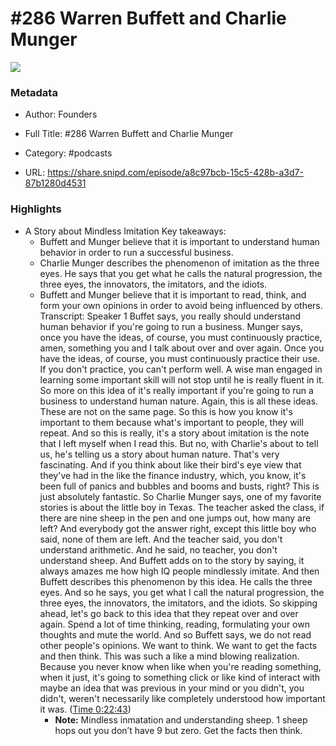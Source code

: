 # #286 Warren Buffett and Charlie Munger

![](https://wsrv.nl/?url=https%3A%2F%2Fimage.simplecastcdn.com%2Fimages%2F57933a1d-c5a9-4040-9aca-e766ae2ec0eb%2F721c2dd0-f766-4405-a701-dcd9179d4a5b%2F3000x3000%2F1495013501artwork.jpg%3Faid%3Drss_feed&w=100&h=100)

### Metadata

- Author: Founders
- Full Title: #286 Warren Buffett and Charlie Munger
- Category: #podcasts



- URL: https://share.snipd.com/episode/a8c97bcb-15c5-428b-a3d7-87b1280d4531

### Highlights

- A Story about Mindless Imitation
  Key takeaways:
  - Buffett and Munger believe that it is important to understand human behavior in order to run a successful business.
  - Charlie Munger describes the phenomenon of imitation as the three eyes. He says that you get what he calls the natural progression, the three eyes, the innovators, the imitators, and the idiots.
  - Buffett and Munger believe that it is important to read, think, and form your own opinions in order to avoid being influenced by others.
  Transcript:
  Speaker 1
  Buffet says, you really should understand human behavior if you're going to run a business. Munger says, once you have the ideas, of course, you must continuously practice, amen, something you and I talk about over and over again. Once you have the ideas, of course, you must continuously practice their use. If you don't practice, you can't perform well. A wise man engaged in learning some important skill will not stop until he is really fluent in it. So more on this idea of it's really important if you're going to run a business to understand human nature. Again, this is all these ideas. These are not on the same page. So this is how you know it's important to them because what's important to people, they will repeat. And so this is really, it's a story about imitation is the note that I left myself when I read this. But no, with Charlie's about to tell us, he's telling us a story about human nature. That's very fascinating. And if you think about like their bird's eye view that they've had in the like the finance industry, which, you know, it's been full of panics and bubbles and booms and busts, right? This is just absolutely fantastic. So Charlie Munger says, one of my favorite stories is about the little boy in Texas. The teacher asked the class, if there are nine sheep in the pen and one jumps out, how many are left? And everybody got the answer right, except this little boy who said, none of them are left. And the teacher said, you don't understand arithmetic. And he said, no teacher, you don't understand sheep. And Buffett adds on to the story by saying, it always amazes me how high IQ people mindlessly imitate. And then Buffett describes this phenomenon by this idea. He calls the three eyes. And so he says, you get what I call the natural progression, the three eyes, the innovators, the imitators, and the idiots. So skipping ahead, let's go back to this idea that they repeat over and over again. Spend a lot of time thinking, reading, formulating your own thoughts and mute the world. And so Buffett says, we do not read other people's opinions. We want to think. We want to get the facts and then think. This was such a like a mind blowing realization. Because you never know when like when you're reading something, when it just, it's going to something click or like kind of interact with maybe an idea that was previous in your mind or you didn't, you didn't, weren't necessarily like completely understood how important it was. ([Time 0:22:43](https://share.snipd.com/snip/314c62d2-771d-4f12-9ddf-89f7cfe6c93d))
    - **Note:** Mindless inmatation and understanding sheep. 1 sheep hops out you don’t have 9 but zero. Get the facts then think.
